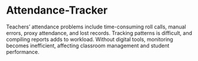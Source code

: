 # Attendance-Tracker
Teachers’ attendance problems include time-consuming roll calls, manual errors, proxy attendance, and lost records. Tracking patterns is difficult, and compiling reports adds to workload. Without digital tools, monitoring becomes inefficient, affecting classroom management and student performance.
